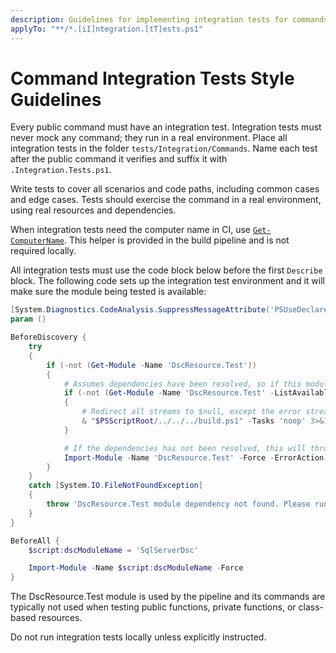 ```yaml
---
description: Guidelines for implementing integration tests for commands.
applyTo: "**/*.[iI]ntegration.[tT]ests.ps1"
---
```


# Command Integration Tests Style Guidelines

Every public command must have an integration test. Integration tests must
never mock any command; they run in a real environment. Place all integration
tests in the folder `tests/Integration/Commands`. Name each test after the
public command it verifies and suffix it with `.Integration.Tests.ps1`.

Write tests to cover all scenarios and code paths, including common cases
and edge cases. Tests should exercise the command in a real environment,
using real resources and dependencies.

When integration tests need the computer name in CI, use [`Get-ComputerName`](https://github.com/dsccommunity/DscResource.Common/wiki/Get%E2%80%91ComputerName).
This helper is provided in the build pipeline and is not required locally.

All integration tests must use the code block below before the first
`Describe` block. The following code sets up the integration test
environment and it will make sure the module being tested is available:

```powershell
[System.Diagnostics.CodeAnalysis.SuppressMessageAttribute('PSUseDeclaredVarsMoreThanAssignments', '', Justification = 'Suppressing this rule because Script Analyzer does not understand Pester syntax.')]
param ()

BeforeDiscovery {
    try
    {
        if (-not (Get-Module -Name 'DscResource.Test'))
        {
            # Assumes dependencies have been resolved, so if this module is not available, run 'noop' task.
            if (-not (Get-Module -Name 'DscResource.Test' -ListAvailable))
            {
                # Redirect all streams to $null, except the error stream (stream 2)
                & "$PSScriptRoot/../../../build.ps1" -Tasks 'noop' 3>&1 4>&1 5>&1 6>&1 > $null
            }

            # If the dependencies has not been resolved, this will throw an error.
            Import-Module -Name 'DscResource.Test' -Force -ErrorAction 'Stop'
        }
    }
    catch [System.IO.FileNotFoundException]
    {
        throw 'DscResource.Test module dependency not found. Please run ".\build.ps1 -ResolveDependency -Tasks build" first.'
    }
}

BeforeAll {
    $script:dscModuleName = 'SqlServerDsc'

    Import-Module -Name $script:dscModuleName -Force
}
```

The DscResource.Test module is used by the pipeline and its commands are
typically not used when testing public functions, private functions, or
class-based resources.

Do not run integration tests locally unless explicitly instructed.
